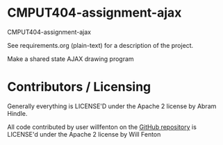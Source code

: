 CMPUT404-assignment-ajax
==============================

CMPUT404-assignment-ajax

See requirements.org (plain-text) for a description of the project.

Make a shared state AJAX drawing program

Contributors / Licensing
========================

Generally everything is LICENSE'D under the Apache 2 license by Abram Hindle.

All code contributed by user willfenton on the [GitHub repository](https://github.com/willfenton/CMPUT404-assignment-ajax) is LICENSE'd under the Apache 2 license by Will Fenton
